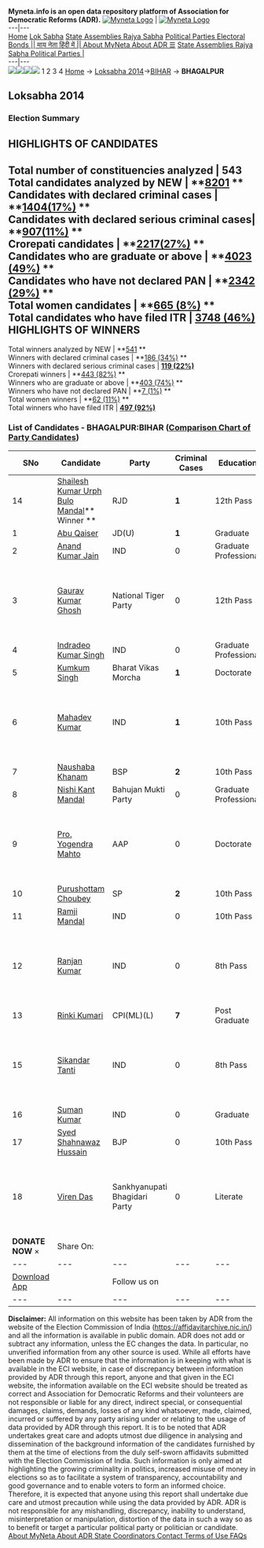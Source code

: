 **Myneta.info is an open data repository platform of Association for Democratic Reforms (ADR).**
[![Myneta Logo](https://www.myneta.info/lib/img/myneta-logo.png)](https://www.myneta.info/) | [![Myneta Logo](https://www.myneta.info/lib/img/adr-logo.png)](https://adrindia.org)  
---|---  
[Home](https://www.myneta.info/) [Lok Sabha](https://www.myneta.info/#ls "Lok Sabha") [ State Assemblies ](https://www.myneta.info/#sa "State Assemblies") [Rajya Sabha](https://www.myneta.info/#rs "Rajya Sabha") [Political Parties ](https://www.myneta.info/party "Political Parties") [ Electoral Bonds ](https://www.myneta.info/electoral_bonds "Electoral Bonds") [ || माय नेता हिंदी में || ](https://translate.google.co.in/translate?prev=hp&hl=en&js=y&u=www.myneta.info&sl=en&tl=hi&history_state0=) [ About MyNeta ](https://adrindia.org/content/about-myneta) [ About ADR ](https://adrindia.org/about-adr/who-we-are) [☰](javascript:void\(0\))
[ State Assemblies ](https://www.myneta.info/#sa "State Assemblies") [ Rajya Sabha ](https://www.myneta.info/#rs "Rajya Sabha") [ Political Parties ](https://www.myneta.info/party "Political Parties")
|   
---|---  
![](https://www.myneta.info/lib/img/banner/banner-1.png)![](https://www.myneta.info/lib/img/banner/banner-2.png)![](https://www.myneta.info/lib/img/banner/banner-3.png)![](https://www.myneta.info/lib/img/banner/banner-4.png)
1  2  3  4 
[Home](https://www.myneta.info/) → [Loksabha 2014](https://www.myneta.info/ls2014/)→[BIHAR](https://www.myneta.info/ls2014/index.php?action=show_constituencies&state_id=4) → **BHAGALPUR**
### 
## Loksabha 2014
###  Election Summary 
HIGHLIGHTS OF CANDIDATES  
---  
Total number of constituencies analyzed |  543   
Total candidates analyzed by NEW | **[8201](https://www.myneta.info/ls2014/index.php?action=summary&subAction=candidates_analyzed&sort=candidate#summary) **  
Candidates with declared criminal cases | **[1404(17%)](https://www.myneta.info/ls2014/index.php?action=summary&subAction=crime&sort=candidate#summary) **  
Candidates with declared serious criminal cases| **[907(11%)](https://www.myneta.info/ls2014/index.php?action=summary&subAction=serious_crime&sort=candidate#summary) **  
Crorepati candidates | **[2217(27%)](https://www.myneta.info/ls2014/index.php?action=summary&subAction=crorepati&sort=candidate#summary) **  
Candidates who are graduate or above | **[4023 (49%)](https://www.myneta.info/ls2014/index.php?action=summary&subAction=education&sort=candidate#summary) **  
Candidates who have not declared PAN | **[2342 (29%)](https://www.myneta.info/ls2014/index.php?action=summary&subAction=without_pan&sort=candidate#summary) **  
Total women candidates | **[665 (8%)](https://www.myneta.info/ls2014/index.php?action=summary&subAction=women_candidate&sort=candidate#summary) **  
Total candidates who have filed ITR | [**3748 (46%)**](https://www.myneta.info/ls2014/index.php?action=summary&subAction=filed_itr&sort=candidate#summary)  
HIGHLIGHTS OF WINNERS  
---  
Total winners analyzed by NEW | **[541](https://www.myneta.info/ls2014/index.php?action=summary&subAction=winner_analyzed&sort=candidate#summary) **  
Winners with declared criminal cases | **[186 (34%)](https://www.myneta.info/ls2014/index.php?action=summary&subAction=winner_crime&sort=candidate#summary) **  
Winners with declared serious criminal cases | **[119 (22%)](https://www.myneta.info/ls2014/index.php?action=summary&subAction=winner_serious_crime&sort=candidate#summary)**  
Crorepati winners | **[443 (82%)](https://www.myneta.info/ls2014/index.php?action=summary&subAction=winner_crorepati&sort=candidate#summary) **  
Winners who are graduate or above | **[403 (74%)](https://www.myneta.info/ls2014/index.php?action=summary&subAction=winner_education&sort=candidate#summary) **  
Winners who have not declared PAN | **[7 (1%)](https://www.myneta.info/ls2014/index.php?action=summary&subAction=winner_without_pan&sort=candidate#summary) **  
Total women winners | **[62 (11%)](https://www.myneta.info/ls2014/index.php?action=summary&subAction=winner_women&sort=candidate#summary) **  
Total winners who have filed ITR | [**497 (92%)**](https://www.myneta.info/ls2014/index.php?action=summary&subAction=winner_filed_itr&sort=candidate#summary)  
### List of Candidates - BHAGALPUR:BIHAR ([Comparison Chart of Party Candidates](https://www.myneta.info/ls2014/comparisonchart.php?constituency_id=311))
SNo | Candidate| Party| Criminal Cases| Education| Age| Total Assets| Liabilities  
---|---|---|---|---|---|---|---  
14  | [Shailesh Kumar Urph Bulo Mandal](https://www.myneta.info/ls2014/candidate.php?candidate_id=4470)** Winner ** | RJD | **1** | 12th Pass| 38 | Rs 2,02,16,734 ~ 2 Crore+ | Rs 0 ~   
1  | [Abu Qaiser](https://www.myneta.info/ls2014/candidate.php?candidate_id=4475) | JD(U) | **1** | Graduate| 40 | Rs 4,51,38,014 ~ 4 Crore+ | Rs 17,00,000 ~ 17 Lacs+  
2  | [Anand Kumar Jain](https://www.myneta.info/ls2014/candidate.php?candidate_id=5249) | IND | 0 | Graduate Professional| 52 | Rs 61,72,660 ~ 61 Lacs+ | Rs 0 ~   
3  | [Gaurav Kumar Ghosh](https://www.myneta.info/ls2014/candidate.php?candidate_id=5255) | National Tiger Party | 0 | 12th Pass| 35 | ![](https://myneta.info/image_v2.php?myneta_folder=ls2014&candidate_id=5255&col=ta) | ![](https://myneta.info/image_v2.php?myneta_folder=ls2014&candidate_id=5255&col=lia)  
4  | [Indradeo Kumar Singh](https://www.myneta.info/ls2014/candidate.php?candidate_id=4471) | IND | 0 | Graduate Professional| 35 | Rs 33,12,913 ~ 33 Lacs+ | Rs 0 ~   
5  | [Kumkum Singh](https://www.myneta.info/ls2014/candidate.php?candidate_id=5251) | Bharat Vikas Morcha | **1** | Doctorate| 57 | Rs 8,25,000 ~ 8 Lacs+ | Rs 0 ~   
6  | [Mahadev Kumar](https://www.myneta.info/ls2014/candidate.php?candidate_id=5245) | IND | **1** | 10th Pass| 57 | ![](https://myneta.info/image_v2.php?myneta_folder=ls2014&candidate_id=5245&col=ta) | ![](https://myneta.info/image_v2.php?myneta_folder=ls2014&candidate_id=5245&col=lia)  
7  | [Naushaba Khanam](https://www.myneta.info/ls2014/candidate.php?candidate_id=4474) | BSP | **2** | 10th Pass| 33 | Rs 67,56,440 ~ 67 Lacs+ | Rs 6,00,000 ~ 6 Lacs+  
8  | [Nishi Kant Mandal](https://www.myneta.info/ls2014/candidate.php?candidate_id=4476) | Bahujan Mukti Party | 0 | Graduate Professional| 28 | Rs 14,80,865 ~ 14 Lacs+ | Rs 3,03,354 ~ 3 Lacs+  
9  | [Pro. Yogendra Mahto](https://www.myneta.info/ls2014/candidate.php?candidate_id=4472) | AAP | 0 | Doctorate| 55 | ![](https://myneta.info/image_v2.php?myneta_folder=ls2014&candidate_id=4472&col=ta) | ![](https://myneta.info/image_v2.php?myneta_folder=ls2014&candidate_id=4472&col=lia)  
10  | [Purushottam Choubey](https://www.myneta.info/ls2014/candidate.php?candidate_id=5252) | SP | **2** | 10th Pass| 47 | Rs 1,15,63,93,030 ~ 115 Crore+ | Rs 2,03,10,000 ~ 2 Crore+  
11  | [Ramji Mandal](https://www.myneta.info/ls2014/candidate.php?candidate_id=5253) | IND | 0 | 10th Pass| 47 | Rs 36,31,000 ~ 36 Lacs+ | Rs 0 ~   
12  | [Ranjan Kumar](https://www.myneta.info/ls2014/candidate.php?candidate_id=5248) | IND | 0 | 8th Pass| 31 | ![](https://myneta.info/image_v2.php?myneta_folder=ls2014&candidate_id=5248&col=ta) | ![](https://myneta.info/image_v2.php?myneta_folder=ls2014&candidate_id=5248&col=lia)  
13  | [Rinki Kumari](https://www.myneta.info/ls2014/candidate.php?candidate_id=4469) | CPI(ML)(L) | **7** | Post Graduate| 30 | Rs 22,192 ~ 22 Thou+ | Rs 0 ~   
15  | [Sikandar Tanti](https://www.myneta.info/ls2014/candidate.php?candidate_id=5247) | IND | 0 | 8th Pass| 40 | ![](https://myneta.info/image_v2.php?myneta_folder=ls2014&candidate_id=5247&col=ta) | ![](https://myneta.info/image_v2.php?myneta_folder=ls2014&candidate_id=5247&col=lia)  
16  | [Suman Kumar](https://www.myneta.info/ls2014/candidate.php?candidate_id=5250) | IND | 0 | Graduate| 30 | Rs 4,92,000 ~ 4 Lacs+ | Rs 0 ~   
17  | [Syed Shahnawaz Hussain](https://www.myneta.info/ls2014/candidate.php?candidate_id=4075) | BJP | 0 | 10th Pass| 45 | Rs 4,70,44,000 ~ 4 Crore+ | Rs 1,40,07,000 ~ 1 Crore+  
18  | [Viren Das](https://www.myneta.info/ls2014/candidate.php?candidate_id=5244) | Sankhyanupati Bhagidari Party | 0 | Literate| 52 | ![](https://myneta.info/image_v2.php?myneta_folder=ls2014&candidate_id=5244&col=ta) | ![](https://myneta.info/image_v2.php?myneta_folder=ls2014&candidate_id=5244&col=lia)  
|  **DONATE NOW** × |  Share On:  | [](https://api.whatsapp.com/send?text=https%3A%2F%2Fmyneta.info%2Fpunjab2022%2Findex.php%3Faction%3Dshow_constituencies%26state_id%3D19) | [](https://www.facebook.com/sharer/sharer.php?u=https%3A%2F%2Fmyneta.info%2Fpunjab2022%2Findex.php%3Faction%3Dshow_constituencies%26state_id%3D19) | [](https://twitter.com/share?url=https%3A%2F%2Fmyneta.info%2Fpunjab2022%2Findex.php%3Faction%3Dshow_constituencies%26state_id%3D19)  
---|---|---|---|---  
| [ Download App ](https://play.google.com/store/apps/details?id=com.webrosoft.myneta1&pcampaignid=pcampaignidMKT-Other-global-all-co-prtnr-py-PartBadge-Mar2515-1) | [](https://play.google.com/store/apps/details?id=com.webrosoft.myneta1&pcampaignid=pcampaignidMKT-Other-global-all-co-prtnr-py-PartBadge-Mar2515-1) |  Follow us on  | [](https://www.facebook.com/adrindia.org/) | [](https://twitter.com/adrspeaks) | [](https://groups.google.com/g/national-election-watch?hl=en&pli=1) | [](https://www.instagram.com/adrspeaks/) | [](https://www.youtube.com/user/adrspeaks) | [](https://sharechat.com/profile/adrspeaks)  
---|---|---|---|---|---|---|---|---  
**Disclaimer:** All information on this website has been taken by ADR from the website of the Election Commission of India (https://affidavitarchive.nic.in/) and all the information is available in public domain. ADR does not add or subtract any information, unless the EC changes the data. In particular, no unverified information from any other source is used. While all efforts have been made by ADR to ensure that the information is in keeping with what is available in the ECI website, in case of discrepancy between information provided by ADR through this report, anyone and that given in the ECI website, the information available on the ECI website should be treated as correct and Association for Democratic Reforms and their volunteers are not responsible or liable for any direct, indirect special, or consequential damages, claims, demands, losses of any kind whatsoever, made, claimed, incurred or suffered by any party arising under or relating to the usage of data provided by ADR through this report. It is to be noted that ADR undertakes great care and adopts utmost due diligence in analysing and dissemination of the background information of the candidates furnished by them at the time of elections from the duly self-sworn affidavits submitted with the Election Commission of India. Such information is only aimed at highlighting the growing criminality in politics, increased misuse of money in elections so as to facilitate a system of transparency, accountability and good governance and to enable voters to form an informed choice. Therefore, it is expected that anyone using this report shall undertake due care and utmost precaution while using the data provided by ADR. ADR is not responsible for any mishandling, discrepancy, inability to understand, misinterpretation or manipulation, distortion of the data in such a way so as to benefit or target a particular political party or politician or candidate. 
[ About MyNeta ](https://adrindia.org/content/about-myneta) [ About ADR ](https://adrindia.org/about-adr/who-we-are) [ State Coordinators ](https://adrindia.org/about-adr/state-coordinators) [ Contact ](https://adrindia.org/contact-us) [ Terms of Use ](https://adrindia.org/content/adr-terms-use) [ FAQs ](https://adrindia.org/content/faqs)
